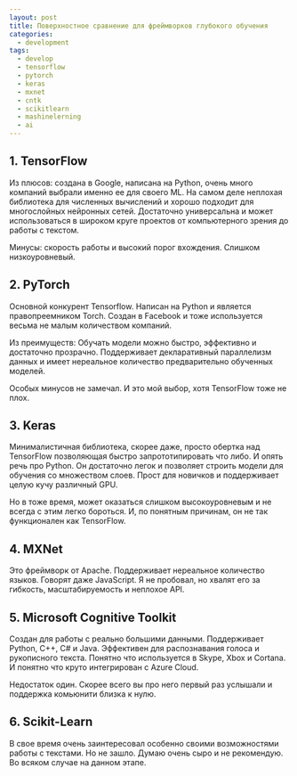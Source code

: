```yaml
---
layout: post
title: Поверхностное сравнение для фреймворков глубокого обучения
categories:
  - development
tags:
  - develop
  - tensorflow
  - pytorch
  - keras
  - mxnet
  - cntk
  - scikitlearn
  - mashinelerning
  - ai
---
```


## 1. TensorFlow
Из плюсов: создана в Google, написана на Python, очень много компаний выбрали именно ее для своего ML. На самом деле неплохая библиотека для численных вычислений и хорошо подходит для многослойных нейронных сетей. Достаточно универсальна и может использоваться в широком круге проектов от компьютерного зрения до работы с текстом.

Минусы: скорость работы и высокий порог вхождения. Слишком низкоуровневый.

## 2. PyTorch
Основной конкурент Tensorflow. Написан на Python и является правопреемником Torch. Создан в Facebook и тоже используется весьма не малым количеством компаний.

Из преимуществ: Обучать модели можно быстро, эффективно и достаточно прозрачно. Поддерживает декларативный параллелизм данных и имеет нереальное количество предварительно обученных моделей.

Особых минусов не замечал. И это мой выбор, хотя TensorFlow тоже не плох.

## 3. Keras
Минималистичная библиотека, скорее даже, просто обертка над TensorFlow позволяющая быстро запрототипировать что либо. И опять речь про Python. Он достаточно легок и позволяет строить модели для обучения со множеством слоев. Прост для новичков и поддерживает целую кучу различный GPU.

Но в тоже время, может оказаться слишком высокоуровневым и не всегда с этим легко бороться. И, по понятным причинам, он не так функционален как TensorFlow.

## 4. MXNet
Это фреймворк от Apache. Поддерживает нереальное количество языков. Говорят даже JavaScript. Я не пробовал, но хвалят его за гибкость, масштабируемость и неплохое API.

## 5. Microsoft Cognitive Toolkit
Создан для работы с реально большими данными. Поддерживает Python, C++, C# и Java. Эффективен для распознавания голоса и рукописного текста. Понятно что используется в Skype, Xbox и Cortana. И понятно что круто интегрирован с Azure Cloud.

Недостаток один. Скорее всего вы про него первый раз услышали и поддержка комьюнити близка к нулю.

## 6. Scikit-Learn
В свое время очень заинтересовал особенно своими возможностями работы с текстами. Но не зашло. Думаю очень сыро и не рекомендую. Во всяком случае на данном этапе.
